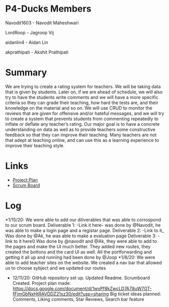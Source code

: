 # P4-Ducks Members
Navodit1603 - Navodit Maheshwari

LordRoop - Jagroop Vij

aidanlin4 - Aidan Lin

akprathipati - Akshit Prathipati



# Summary 
We are trying to create a rating system for teachers. We will be taking data that is given by students. Later on, if we are ahead of schedule, we will also try to have the students write comments and we will have a more specific criteria so they can grade their teaching, how hard the tests are, and their knowledge on the material and so on. We will use CRUD to monitor the reviews that are given for offensive and/or hateful messages, and we will try to create a system that prevents students from commenting repeatedly to inflate or deflate any teacher’s rating. Our major goal is to have a concrete understanding on data as well as to provide teachers some constructive feedback so that they can improve their teaching. Many teachers are not that adept at teaching online, and can use this as a learning experience to improve their teaching style.   

# Links
* [Project Plan](https://docs.google.com/document/d/1wxPf8kZwcLD7A78uW7GT-fFjmGbNxHtRAVDDZ21xz30/edit?usp=sharing)
* [Scrum Board](https://github.com/LordRoop/P4-Ducks/projects/1)

# Log 
*1/15/20: We were able to add our diliverables that was able to corrospond to our scrum board. 
Deliverable 1: -Link it here- was done by @Navodit, he was able to make a login page and a registar page. 
Deliverable 2: -Link to it_ Was done by @Ak, he was able to make a evaluation page
Deliverable 3: -link to it here0 Was done by @navodit and @Ak, they were able to add to the pages and make the UI much better. They added new routes, they created the bottons and the card UI as well. 
All the portforwarding and getting it all up and running had been done by @Joop
*1/8/20: We were able to add teacher sites on the website. We created a nav bar that allowed us to choose sybject and we updated our routes
* 12/11/20: GitHub repository set up. Updated Readme. Scrumboard Created. Project plan made: https://docs.google.com/document/d/1wxPf8kZwcLD7A78uW7GT-fFjmGbNxHtRAVDDZ21xz30/edit?usp=sharing
Big ticket ideas planned: Comments, Liking comments, Star Reviews, Search bar feature
